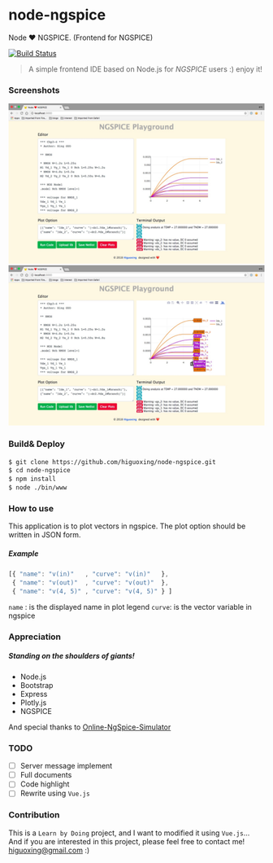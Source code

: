 # node-ngspice
Node ❤ NGSPICE. (Frontend for NGSPICE)

[![Build Status](https://travis-ci.org/Higuoxing/node-ngspice.svg?branch=master)](https://travis-ci.org/Higuoxing/node-ngspice)

> A simple frontend IDE based on Node.js for *NGSPICE* users :) enjoy it!

### Screenshots

![screenshot](./.screenshot/screenshot_0.jpg)
![screenshot](./.screenshot/screenshot_1.jpg)

### Build& Deploy

```bash
$ git clone https://github.com/higuoxing/node-ngspice.git
$ cd node-ngspice
$ npm install
$ node ./bin/www
```

### How to use

This application is to plot vectors in ngspice. The plot option should be written in JSON form.

##### Example

```javascript
[{ "name": "v(in)"   , "curve": "v(in)"   },
 { "name": "v(out)"  , "curve": "v(out)"  },
 { "name": "v(4, 5)" , "curve": "v(4, 5)" } ]
```

`name` : is the displayed name in plot legend
`curve`: is the vector variable in ngspice

### Appreciation

##### Standing on the shoulders of giants!

* Node.js
* Bootstrap
* Express
* Plotly.js
* NGSPICE

And special thanks to [Online-NgSpice-Simulator](https://github.com/FOSSEE/Online-NgSpice-Simulator)

### TODO

- [ ] Server message implement
- [ ] Full documents
- [ ] Code highlight
- [ ] Rewrite using `Vue.js`

### Contribution

This is a `Learn by Doing` project, and I want to modified it using `Vue.js`... And if you are interested in this project, please feel free to contact me! <higuoxing@gmail.com> :)
